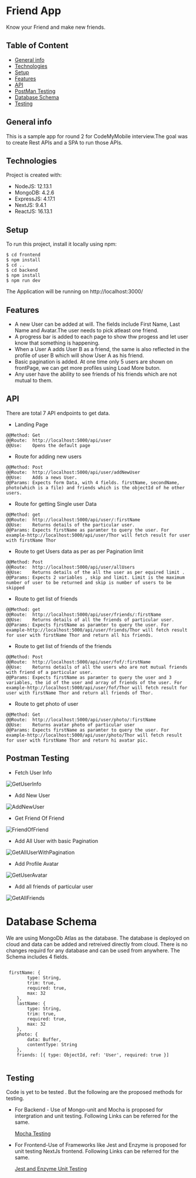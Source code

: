 # Friend App
Know your Friend and  make new friends.

## Table of Content
* [General info](#general-info)
* [Technologies](#technologies)
* [Setup](#setup)
* [Features](#features)
* [API](#api)
* [PostMan Testing](#postman-testing)
* [Database Schema](#database-schema)
* [Testing](#testing)

## General info
This is a sample app for round 2 for CodeMyMobile interview.The goal was to create Rest APIs and a SPA to run those APIs.

## Technologies
Project is created with:
* NodeJS: 12.13.1
* MongoDB: 4.2.6
* ExpressJS: 4.17.1
* NextJS: 9.4.1
* ReactJS: 16.13.1

## Setup
To run this project, install it locally using npm:

```
$ cd frontend
$ npm install
$ cd ..
$ cd backend
$ npm install
$ npm run dev

```
The Application will be running on http://localhost:3000/

## Features 

* A new User can be added at will. The fields include First Name, Last Name and Avatar.The user needs to pick atleast one friend.
* A progress bar is added to each page to show thw progess and let user know that something is happening.
* When a User A adds User B as a friend, the same is also reflected in the profile of user B which will show User A as his friend.
* Basic pagination is added. At one time only 5 users are shown on frontPage, we can get more profiles using Load More buton.
* Any user have the ability to see friends of his friends which are not mutual to them.



## API

There are total 7 API endpoints to get data.

* Landing Page

```
@@Method: Get 
@@Route:  http://localhost:5000/api/user
@@Use:    Opens the default page
```

* Route for adding new users

```
@@Method: Post 
@@Route:  http://localhost:5000/api/user/addNewUser
@@Use:    Adds a news User.
@@Params: Expects form Data, with 4 fields. firstName, secondName, photo(which is a file) and friends which is the objectId of he other users.

```

* Route for getting Single user Data

```
@@Method: get 
@@Route:  http://localhost:5000/api/user/:firstName
@@Use:    Returns details of the particular user.
@@Params: Expects firstName as paramter to query the user. For example-http://localhost:5000/api/user/Thor will fetch result for user with firstName Thor

```

* Route to get Users data as per as per Pagination limit

```
@@Method: Post 
@@Route:  http://localhost:5000/api/user/allUsers
@@Use:    Returns details of the all the user as per equired limit .
@@Params: Expects 2 variables , skip and limit. Limit is the maximum number of user to be returned and skip is number of users to be skipped

```

* Route to get list of friends

```
@@Method: get 
@@Route:  http://localhost:5000/api/user/friends/:firstName
@@Use:    Returns details of all the friends of particular user.
@@Params: Expects firstName as paramter to query the user. For example-http://localhost:5000/api/user/friends/Thor will fetch result for user with firstName Thor and return all his friends.

```

* Route to get list of friends of the friends

```
@@Method: Post 
@@Route:  http://localhost:5000/api/user/fof/:firstName
@@Use:    Returns details of all the users who are not mutual friends with friend of a particular user.
@@Params: Expects firstName as paramter to query the user and 3 variables, the id of the user and array of friends of the user. For example-http://localhost:5000/api/user/fof/Thor will fetch result for user with firstName Thor and return all friends of Thor.

```

* Route to get photo of user

```
@@Method: Get 
@@Route:  http://localhost:5000/api/user/photo/:firstName
@@Use:    Returns avatar photo of particular user
@@Params: Expects firstName as paramter to query the user. For example-http://localhost:5000/api/user/photo/Thor will fetch result for user with firstName Thor and return hi avatar pic.

```

## Postman Testing

* Fetch User Info

![GetUserInfo](Images/GetUserInfo.png)


* Add New User

![AddNewUser](Images/AddNewUser.png)


* Get Friend Of Friend

![FriendOfFriend](Images/FriendOfFriend.png)


* Add All User with basic Pagination

![GetAllUserWithPagination](Images/GetAllUserWithPagination.png)


* Add Profile Avatar

![GetUserAvatar](Images/GetUserAvatar.png)


* Add all friends of particular user

![GetAllFriends](Images/GetAllFriends.png)


# Database Schema

We are using MongoDb Atlas  as the database. The database is deployed on cloud and data can be added and retreived directly from cloud. There is no changes requird for any database and can be used from anywhere.
The Schema includes 4 fields.

```

 firstName: {
        type: String,
        trim: true,
        required: true,
        max: 32
    },
    lastName: {
        type: String,
        trim: true,
        required: true,
        max: 32
    },
    photo: {
        data: Buffer,
        contentType: String
    },
    friends: [{ type: ObjectId, ref: 'User', required: true }]
    
```

## Testing

Code is yet to be tested . But the following are the proposed methods for testing.

* For Backend - Use of Mongo-unit and Mocha is proposed for intergration and unit testing.
  Following Links can be referred for the same.
  
  [Mocha Testing](https://blog.bitsrc.io/build-a-unit-testing-suite-with-mocha-and-mongoose-eba06c3b3625)
  

* For Frontend-Use of Frameworks like  Jest and Enzyme is proposed for unit testing NextJs frontend.
  Following Links can be referred for the same.
  
  [Jest and Enzyme Unit Testing](https://medium.com/@miiny/unit-test-next-js-with-jest-and-enzyme-5b305a8e29fe)

  
